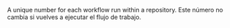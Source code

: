 A unique number for each workflow run within a repository. Este número no cambia si vuelves a ejecutar el flujo de trabajo.
